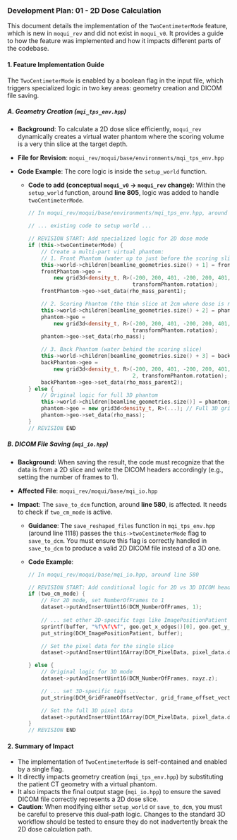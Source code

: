 ### Development Plan: 01 - 2D Dose Calculation

This document details the implementation of the `TwoCentimeterMode` feature, which is new in `moqui_rev` and did not exist in `moqui_v0`. It provides a guide to how the feature was implemented and how it impacts different parts of the codebase.

#### **1. Feature Implementation Guide**

The `TwoCentimeterMode` is enabled by a boolean flag in the input file, which triggers specialized logic in two key areas: geometry creation and DICOM file saving.

##### **A. Geometry Creation (`mqi_tps_env.hpp`)**

*   **Background**: To calculate a 2D dose slice efficiently, `moqui_rev` dynamically creates a virtual water phantom where the scoring volume is a very thin slice at the target depth.
*   **File for Revision**: `moqui_rev/moqui/base/environments/mqi_tps_env.hpp`
*   **Code Example**: The core logic is inside the `setup_world` function.

    *   **Code to add (conceptual `moqui_v0` -> `moqui_rev` change):**
        Within the `setup_world` function, around **line 805**, logic was added to handle `twoCentimeterMode`.

        ```cpp
        // In moqui_rev/moqui/base/environments/mqi_tps_env.hpp, around line 805

        // ... existing code to setup world ...
        
        // REVISION START: Add specialized logic for 2D dose mode
        if (this->twoCentimeterMode) {
            // Create a multi-part virtual phantom:
            // 1. Front Phantom (water up to just before the scoring slice)
            this->world->children[beamline_geometries.size() + 1] = frontPhantom;
            frontPhantom->geo =
                new grid3d<density_t, R>(-200, 200, 401, -200, 200, 401, 1, 20, 2,
                                         transformPhantom.rotation);
            frontPhantom->geo->set_data(rho_mass_parent1);

            // 2. Scoring Phantom (the thin slice at 2cm where dose is recorded)
            this->world->children[beamline_geometries.size() + 2] = phantom;
            phantom->geo =
                new grid3d<density_t, R>(-200, 200, 401, -200, 200, 401, -1, 1, 2, // Z-axis is only 2mm thick
                                         transformPhantom.rotation);
            phantom->geo->set_data(rho_mass);

            // 3. Back Phantom (water behind the scoring slice)
            this->world->children[beamline_geometries.size() + 3] = backPhantom;
            backPhantom->geo =
                new grid3d<density_t, R>(-200, 200, 401, -200, 200, 401, -380, -1,
                                         2, transformPhantom.rotation);
            backPhantom->geo->set_data(rho_mass_parent2);
        } else {
            // Original logic for full 3D phantom
            this->world->children[beamline_geometries.size()] = phantom;
            phantom->geo = new grid3d<density_t, R>(...); // Full 3D grid
            phantom->geo->set_data(rho_mass);
        }
        // REVISION END
        ```

##### **B. DICOM File Saving (`mqi_io.hpp`)**

*   **Background**: When saving the result, the code must recognize that the data is from a 2D slice and write the DICOM headers accordingly (e.g., setting the number of frames to 1).
*   **Affected File**: `moqui_rev/moqui/base/mqi_io.hpp`
*   **Impact**: The `save_to_dcm` function, around **line 580**, is affected. It needs to check if `two_cm_mode` is active.

    *   **Guidance**: The `save_reshaped_files` function in `mqi_tps_env.hpp` (around line 1118) passes the `this->twoCentimeterMode` flag to `save_to_dcm`. You must ensure this flag is correctly handled in `save_to_dcm` to produce a valid 2D DICOM file instead of a 3D one.

    *   **Code Example**:
        ```cpp
        // In moqui_rev/moqui/base/mqi_io.hpp, around line 580

        // REVISION START: Add conditional logic for 2D vs 3D DICOM headers
        if (two_cm_mode) {
            // For 2D mode, set NumberOfFrames to 1
            dataset->putAndInsertUint16(DCM_NumberOfFrames, 1);
            
            // ... set other 2D-specific tags like ImagePositionPatient for a single slice ...
            sprintf(buffer, "%f\%f\%f", geo.get_x_edges()[0], geo.get_y_edges()[0], geo.get_z_edges()[z_index]);
            put_string(DCM_ImagePositionPatient, buffer);

            // Set the pixel data for the single slice
            dataset->putAndInsertUint16Array(DCM_PixelData, pixel_data.data(), slice_size);

        } else {
            // Original logic for 3D mode
            dataset->putAndInsertUint16(DCM_NumberOfFrames, nxyz.z);

            // ... set 3D-specific tags ...
            put_string(DCM_GridFrameOffsetVector, grid_frame_offset_vector.c_str());

            // Set the full 3D pixel data
            dataset->putAndInsertUint16Array(DCM_PixelData, pixel_data.data(), length);
        }
        // REVISION END
        ```

#### **2. Summary of Impact**

*   The implementation of `TwoCentimeterMode` is self-contained and enabled by a single flag.
*   It directly impacts geometry creation (`mqi_tps_env.hpp`) by substituting the patient CT geometry with a virtual phantom.
*   It also impacts the final output stage (`mqi_io.hpp`) to ensure the saved DICOM file correctly represents a 2D dose slice.
*   **Caution**: When modifying either `setup_world` or `save_to_dcm`, you must be careful to preserve this dual-path logic. Changes to the standard 3D workflow should be tested to ensure they do not inadvertently break the 2D dose calculation path.